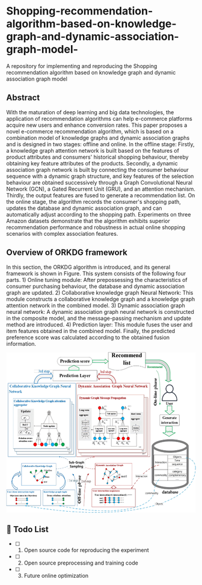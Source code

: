 # Shopping-recommendation-algorithm-based-on-knowledge-graph-and-dynamic-association-graph-model-
A repository for implementing and reproducing the Shopping recommendation algorithm based on knowledge graph and dynamic association graph model

## Abstract
With the maturation of deep learning and big data technologies, the application of recommendation algorithms can help e-commerce platforms acquire new users and enhance conversion rates. This paper proposes a novel e-commerce recommendation algorithm, which is based on a combination model of knowledge graphs and dynamic association graphs and is designed in two stages: offline and online. In the offline stage: Firstly, a knowledge graph attention network is built based on the features of product attributes and consumers' historical shopping behaviour, thereby obtaining key feature attributes of the products. Secondly, a dynamic association graph network is built by connecting the consumer behaviour sequence with a dynamic graph structure, and key features of the selection behaviour are obtained successively through a Graph Convolutional Neural Network (GCN), a Gated Recurrent Unit (GRU), and an attention mechanism. Thirdly, the output features are fused to generate a recommendation list. On the online stage, the algorithm records the consumer's shopping path, updates the database and dynamic association graph, and can automatically adjust according to the shopping path. Experiments on three Amazon datasets demonstrate that the algorithm exhibits superior recommendation performance and robustness in actual online shopping scenarios with complex association features.
## Overview of ORKDG framework
In this section, the ORKDG algorithm is introduced, and its general framework is shown in Figure. This system consists of the following four parts. 1) Online tuning module: After prepossessing the characteristics of consumer purchasing behaviour, the database and dynamic association graph are updated. 2) Collaborative knowledge graph Neural Network: This module constructs a collaborative knowledge graph and a knowledge graph attention network in the combined model. 3) Dynamic association graph neural network: A dynamic association graph neural network is constructed in the composite model, and the message-passing mechanism and update method are introduced. 4) Prediction layer: This module fuses the user and item features obtained in the combined model. Finally, the predicted preference score was calculated according to the obtained fusion information.
<div align="center">
  <img width="544" height="427" alt="image" src="assets\ORKDG.png" />
</div>

## 📑 Todo List
  - [ ] 1. Open source code for reproducing the experiment
  - [ ] 2. Open source preprocessing and training code
  - [ ] 3. Future online optimization

